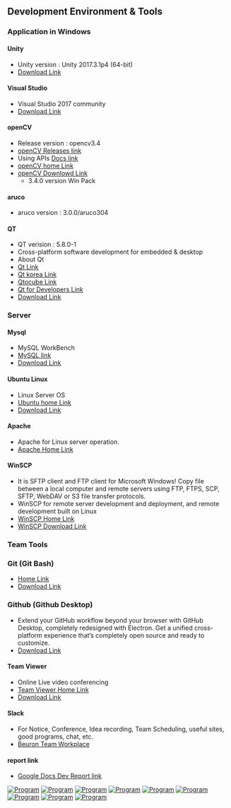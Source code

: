 ## Development Environment & Tools

### Application in Windows

#### Unity
- Unity version : Unity 2017.3.1p4 (64-bit)
- [Download Link](https://unity3d.com/kr/unity/qa/patch-releases?version=2017.3)

#### Visual Studio
- Visual Studio 2017 community
- [Download Link](https://www.visualstudio.com/ko/thank-you-downloading-visual-studio/?sku=Community&rel=15)

#### openCV
- Release version : opencv3.4
- [openCV Releases link](https://opencv.org/releases.html)
- Using APIs [Docs link](https://docs.opencv.org/3.4.0/)
- [openCV home Link](https://opencv.org/)
- [openCV Downlowd Link](https://sourceforge.net/projects/opencvlibrary/files/opencv-win/3.4.0/opencv-3.4.0-vc14_vc15.exe/download)
    - 3.4.0 version Win Pack

#### aruco
- aruco version : 3.0.0/aruco304

#### QT 
- QT verision : 5.8.0-1
- Cross-platform software development for embedded & desktop
- About Qt
- [Qt Link](https://www.qt.io/)
- [Qt korea Link](https://www1.qt.io/kr/)
- [Qtocube Link](https://qtocube.co.kr/)
- [Qt for Developers Link](https://www1.qt.io/developers/)
- [Download Link](https://www.qt.io/download)

</hr>

### Server

#### Mysql
- MySQL WorkBench
- [MySQL link](https://www.mysql.com/)
- [Download Link](https://www.mysql.com/downloads/)

#### Ubuntu Linux
- Linux Server OS
- [Ubuntu home Link](https://www.ubuntu.com/)
- [Download Link](https://www.ubuntu.com/download/desktop)

#### Apache
- Apache for Linux server operation.
- [Apache Home Link](https://www.apache.org/)

#### WinSCP
- It is SFTP client and FTP client for Microsoft Windows! Copy file between a local computer and remote servers using FTP, FTPS, SCP, SFTP, WebDAV or S3 file transfer protocols.
- WinSCP for remote server development and deployment, and remote development built on Linux
- [WinSCP Home Link](https://winscp.net/eng/index.php)
- [WinSCP Download Link](https://winscp.net/eng/download.php)

</hr>

### Team Tools

### Git (Git Bash)
- [Home Link](https://git-scm.com/)
- [Download Link](https://git-scm.com/downloads)

### Github (Github Desktop)
- Extend your GitHub workflow beyond your browser with GitHub Desktop, completely redesigned with Electron. Get a unified cross-platform experience that’s completely open source and ready to customize.
- [Download Link](https://desktop.github.com/)

#### Team Viewer
- Online Live video conferencing
- [Team Viewer Home Link](https://www.teamviewer.com/ko/)
- [Download Link](https://www.teamviewer.com/ko/download/windows/)

#### Slack
- For Notice, Conference, Idea recording, Team Scheduling, useful sites, good programs, chat, etc.
- [Beuron Team Workplace](bueron.slack.com)

#### report link
- [Google Docs Dev Report link](https://docs.google.com/document/d/1hW-SAZPnTKkyVt1c9CbRsa6prlZuBPeDcpeEmqpzVt4/edit)



[![Program](/image/1.png)](https://github.com/IKKIson/Amstrong/blob/develop/image/p1.PNG)
[![Program](/image/2.png)](https://github.com/IKKIson/Amstrong/blob/develop/image/p2.PNG)
[![Program](/image/3.png)](https://github.com/IKKIson/Amstrong/blob/develop/image/p3.PNG)
[![Program](/image/4.png)](https://github.com/IKKIson/Amstrong/blob/develop/image/p4.PNG)
[![Program](/image/5.png)](https://github.com/IKKIson/Amstrong/blob/develop/image/p5.PNG)
[![Program](/image/6.png)](https://github.com/IKKIson/Amstrong/blob/develop/image/p6.PNG)
[![Program](/image/7.png)](https://github.com/IKKIson/Amstrong/blob/develop/image/p7.PNG)
[![Program](/image/8.png)](https://github.com/IKKIson/Amstrong/blob/develop/image/p8.PNG)
[![Program](/image/9.png)](https://github.com/IKKIson/Amstrong/blob/develop/image/p9.PNG)

